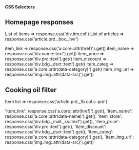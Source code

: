 #### CSS Selectors

## Homepage responses
List of items => response.css('div.itm.col')
List of articles => response.css('article.prd._box._hvr')

item_link => response.css('a.core::attr(href)').get()
item_name => response.css('div.name::text').get()
item_price => response.css('div.prc::text').get()
item_discount => response.css('div.bdg._dsct::text').get()
item_categ => response.css('a.core::attr(data-category)').get()
item_img_url => response.css('img.img::attr(data-src)').get()

## Cooking oil filter

Item list => response.css('article.prd._fb.col.c-prd')

'item_link': response.css('a.core::attr(href)').get(),
'item_name': response.css('a.core::attr(data-name)').get(),
'item_store': response.css('div.bdg._mall._xs::text').get(),
'item_price': response.css('div.prc::text').get(),
'item_discount': response.css('div.bdg._dsct::text').get(),
'item_categ': response.css('a.core::attr(data-category)').get(),
'item_img_url': response.css('img.img::attr(data-src)').get()
